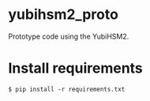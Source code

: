 # yubihsm2_proto
Prototype code using the YubiHSM2.

# Install requirements

```
$ pip install -r requirements.txt
```